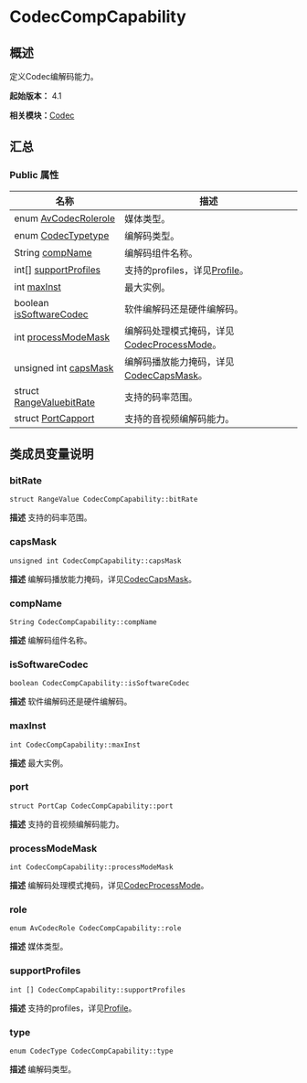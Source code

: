 # CodecCompCapability


## 概述

定义Codec编解码能力。

**起始版本：** 4.1

**相关模块：**[Codec](_codec_v20.md)


## 汇总


### Public 属性

| 名称 | 描述 | 
| -------- | -------- |
| enum [AvCodecRole](_codec_v20.md#avcodecrole)[role](#role) | 媒体类型。  | 
| enum [CodecType](_codec_v20.md#codectype)[type](#type) | 编解码类型。  | 
| String [compName](#compname) | 编解码组件名称。  | 
| int[] [supportProfiles](#supportprofiles) | 支持的profiles，详见[Profile](_codec_v20.md#profile)。  | 
| int [maxInst](#maxinst) | 最大实例。  | 
| boolean [isSoftwareCodec](#issoftwarecodec) | 软件编解码还是硬件编解码。  | 
| int [processModeMask](#processmodemask) | 编解码处理模式掩码，详见[CodecProcessMode](_codec_v20.md#codecprocessmode)。  | 
| unsigned int [capsMask](#capsmask) | 编解码播放能力掩码，详见[CodecCapsMask](_codec_v20.md#codeccapsmask)。  | 
| struct [RangeValue](_range_value_v20.md)[bitRate](#bitrate) | 支持的码率范围。  | 
| struct [PortCap](_port_cap_v20.md)[port](#port) | 支持的音视频编解码能力。  | 


## 类成员变量说明


### bitRate

```
struct RangeValue CodecCompCapability::bitRate
```
**描述**
支持的码率范围。


### capsMask

```
unsigned int CodecCompCapability::capsMask
```
**描述**
编解码播放能力掩码，详见[CodecCapsMask](_codec_v20.md#codeccapsmask)。


### compName

```
String CodecCompCapability::compName
```
**描述**
编解码组件名称。


### isSoftwareCodec

```
boolean CodecCompCapability::isSoftwareCodec
```
**描述**
软件编解码还是硬件编解码。


### maxInst

```
int CodecCompCapability::maxInst
```
**描述**
最大实例。


### port

```
struct PortCap CodecCompCapability::port
```
**描述**
支持的音视频编解码能力。


### processModeMask

```
int CodecCompCapability::processModeMask
```
**描述**
编解码处理模式掩码，详见[CodecProcessMode](_codec_v20.md#codecprocessmode)。


### role

```
enum AvCodecRole CodecCompCapability::role
```
**描述**
媒体类型。


### supportProfiles

```
int [] CodecCompCapability::supportProfiles
```
**描述**
支持的profiles，详见[Profile](_codec_v20.md#profile)。


### type

```
enum CodecType CodecCompCapability::type
```
**描述**
编解码类型。
